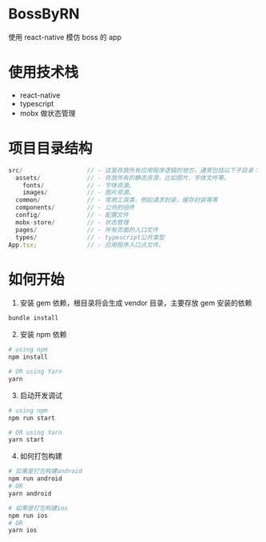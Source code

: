 # BossByRN

使用 react-native 模仿 boss 的 app

# 使用技术栈

- react-native
- typescript
- mobx 做状态管理

# 项目目录结构

```js
src/                  // - 这是存放所有应用程序逻辑的地方，通常包括以下子目录：
  assets/             // - 存放所有的静态资源，比如图片、字体文件等。
    fonts/            // - 字体资源。
    images/           // - 图片资源。
  common/             // - 常用工具类，例如请求封装，缓存封装等等
  components/         // - 公共的组件
  config/             // - 配置文件
  mobx-store/         // - 状态管理
  pages/              // - 所有页面的入口文件
  types/              // - typescript公共类型
App.tsx;              // - 应用程序入口点文件。
```

# 如何开始

1. 安装 gem 依赖，根目录将会生成 vendor 目录，主要存放 gem 安装的依赖

```bash
bundle install
```

2. 安装 npm 依赖

```bash
# using npm
npm install

# OR using Yarn
yarn
```

3. 启动开发调试

```bash
# using npm
npm run start

# OR using Yarn
yarn start
```

4. 如何打包构建

```bash
# 如果是打包构建android
npm run android
# OR
yarn android

# 如果是打包构建ios
npm run ios
# OR
yarn ios
```
